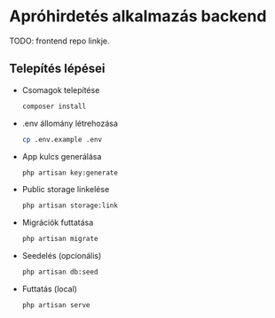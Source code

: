# Apróhirdetés alkalmazás backend

TODO: frontend repo linkje.

## Telepítés lépései

- Csomagok telepítése
  
  ```sh
  composer install
  ```

- .env állomány létrehozása
  
  ```sh
  cp .env.example .env
  ```

- App kulcs generálása
  
  ```sh
  php artisan key:generate
  ```

- Public storage linkelése
  
  ```sh
  php artisan storage:link
  ```

- Migrációk futtatása

  ```sh
  php artisan migrate
  ```

- Seedelés (opcionális)

  ```sh
  php artisan db:seed
  ```

- Futtatás (local)
  
  ```sh
  php artisan serve
  ```
